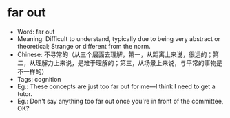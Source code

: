 # far out

- Word: far out
- Meaning: Difficult to understand, typically due to being very abstract or theoretical; Strange or different from the norm.
- Chinese: 不寻常的（从三个层面去理解，第一，从距离上来说，很远的；第二，从理解力上来说，是难于理解的；第三，从场景上来说，与平常的事物是不一样的）
- Tags: cognition
- Eg.: These concepts are just too far out for me—I think I need to get a tutor.
- Eg.: Don't say anything too far out once you're in front of the committee, OK?
